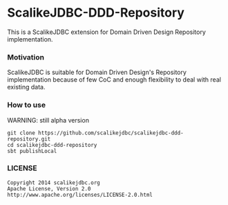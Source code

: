 ScalikeJDBC-DDD-Repository 
==========================

This is a ScalikeJDBC extension for Domain Driven Design Repository implementation.

### Motivation

ScalikeJDBC is suitable for Domain Driven Design's Repository implementation because of few CoC and enough flexibility to deal with real existing data.

### How to use

WARNING: still alpha version

```
git clone https://github.com/scalikejdbc/scalikejdbc-ddd-repository.git
cd scalikejdbc-ddd-repository
sbt publishLocal
```

### LICENSE

```
Copyright 2014 scalikejdbc.org
Apache License, Version 2.0
http://www.apache.org/licenses/LICENSE-2.0.html
```

